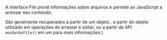 A interface File provê informações sobre arquivos e permite ao JavaScript  a acessar seu conteúdo.

São geralmente recuperados a partir de um objeto , a partir do objeto  utilizado em operações de arrastar e soltar, ou a partir da API `mozGetAsFile()` em um  para mais informações.)